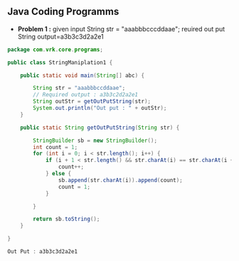 ## Java Coding Programms

* **Problem 1 :**
given input String str = "aaabbbcccddaae";
reuired out put String output=a3b3c3d2a2e1

```Java
package com.vrk.core.programs;

public class StringManiplation1 {

	public static void main(String[] abc) {

		String str = "aaabbbccddaae";
		// Required output : a3b3c2d2a2e1
		String outStr = getOutPutString(str);
		System.out.println("Out put : " + outStr);
	}

	public static String getOutPutString(String str) {

		StringBuilder sb = new StringBuilder();
		int count = 1;
		for (int i = 0; i < str.length(); i++) {
			if (i + 1 < str.length() && str.charAt(i) == str.charAt(i + 1)) {
				count++;
			} else {
				sb.append(str.charAt(i)).append(count);
				count = 1;
			}

		}

		return sb.toString();
	}

}

Out Put : a3b3c3d2a2e1
```
